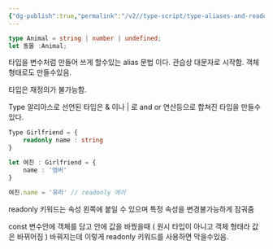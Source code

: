 ```yaml
---
{"dg-publish":true,"permalink":"/v2//type-script/type-aliases-and-readonly/","tags":["TypeScript"],"noteIcon":""}
---
```



```ts
type Animal = string | number | undefined; 
let 동물 :Animal;
```

타입을 변수처럼 만들어 쓰게 할수있는 alias 문법 이다. 관습상 대문자로 시작함. 
객체형태로도 만들수있음.

타입은 재정의가 불가능함.

Type 알리아스로 선언된 타입은 & 이나 | 로 and or 연산등으로 합쳐진 타입을 만들수있다.

```ts
Type Girlfriend = {
	readonly name : string
}

let 여친 : Girlfriend = {
	name : '엠버'
}

여친.name = '유라' // readonly 에러
```

readonly 키워드는 속성 왼쪽에 붙일 수 있으며
특정 속성을 변경불가능하게 잠궈줌

const 변수안에 객체를 담고 안에 값을 바꿨을때 ( 원시 타입이 아니고 객체 형태라 값은 바뀌어짐 )
바꿔지는데 이렇게 readonly 키워드를 사용하면 막을수있음.